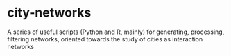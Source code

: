 # city-networks
A series of useful scripts (Python and R, mainly) for generating, processing, filtering networks, oriented towards the study of cities as interaction networks

